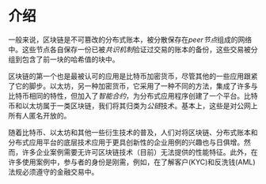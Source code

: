 # 介绍
一般来说，区块链是不可篡改的分布式账本，被分散保存在*peer节点*组成的网络中。这些节点各自保存一份已被*共识机制*验证过交易的账本的备份，这些交易被分组到包含了前一块的哈希值的块中。

区块链的第一个也是最被认可的应用是比特币加密货币，尽管其他的一些应用跟紧了它的脚步。以太坊，另一种加密货币，它采用了一种不同的方法，集成了许多与比特币相同的特性，但加入了*智能合约*，为分布式应用程序创建了一个平台。比特币和以太坊属于一类区块链，我们将其归类为*公链*技术。基本上，这些是对公网上所有人匿名开放的。

随着比特币、以太坊和其他一些衍生技术的普及，人们对将区块链、分布式账本和分布式应用平台的底层技术应用于更具创新性的企业用例的兴趣也与日俱增。然而，许多企业案例需要无许可区块链技术（目前）无法提供的性能特征。此外，在许多使用案例中，参与者的身份是刚需，例如，在了解客户(KYC)和反洗钱(AML)法规必须遵守的金融交易中。
